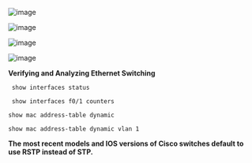 

![image](https://user-images.githubusercontent.com/78827896/156818062-6cd4465d-5da7-4c0d-8bae-5ee5160bc752.png)   

![image](https://user-images.githubusercontent.com/78827896/156818137-b654dc50-b614-4640-87a8-e94b142aaae5.png) 

![image](https://user-images.githubusercontent.com/78827896/156818158-63182677-83b2-4f14-9280-7fe4646107bf.png)  

![image](https://user-images.githubusercontent.com/78827896/156818200-a8199858-4cc8-45d5-a77b-c8031e039aa5.png)   





**Verifying and Analyzing Ethernet Switching**

` show interfaces status`

` show interfaces f0/1 counters`

`show mac address-table dynamic`

`show mac address-table dynamic vlan 1`

**The most recent models and IOS versions of Cisco switches default to use RSTP instead of STP.**




